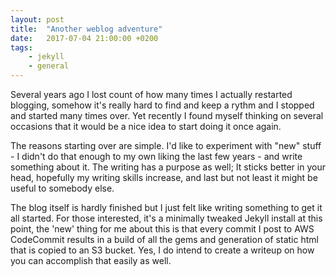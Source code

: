 ```yaml
---
layout: post
title:  "Another weblog adventure"
date:   2017-07-04 21:00:00 +0200
tags:
    - jekyll
    - general
---
```

Several years ago I lost count of how many times I actually restarted blogging, somehow it's really hard to find and keep a rythm and I stopped and started many times over. Yet recently I found myself thinking on several occasions that it would be a nice idea to start doing it once again.

The reasons starting over are simple. I'd like to experiment with "new" stuff - I didn't do that enough to my own liking the last few years - and write something about it. The writing has a purpose as well; It sticks better in your head, hopefully my writing skills increase, and last but not least it might be useful to somebody else.

The blog itself is hardly finished but I just felt like writing something to get it all started. For those interested, it's a minimally tweaked Jekyll install at this point, the 'new' thing for me about this is that every commit I post to AWS CodeCommit results in a build of all the gems and generation of static html that is copied to an S3 bucket. Yes, I do intend to create a writeup on how you can accomplish that easily as well.


